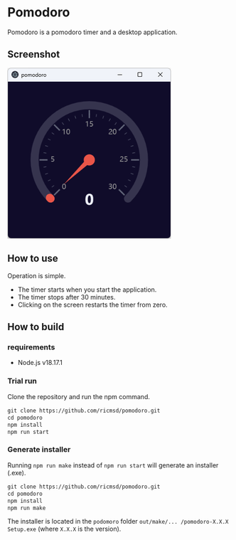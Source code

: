 # Pomodoro
Pomodoro is a pomodoro timer and a desktop application.

## Screenshot
![Pomodoro](https://raw.githubusercontent.com/ricmsd/pomodoro/main/docs/screenshot.png)

## How to use
Operation is simple.
- The timer starts when you start the application.
- The timer stops after 30 minutes.
- Clicking on the screen restarts the timer from zero.

## How to build
### requirements
- Node.js v18.17.1

### Trial run
Clone the repository and run the npm command.

    git clone https://github.com/ricmsd/pomodoro.git
    cd pomodoro
    npm install
    npm run start

### Generate installer
Running `npm run make` instead of `npm run start` will generate an installer (.exe).

    git clone https://github.com/ricmsd/pomodoro.git
    cd pomodoro
    npm install
    npm run make

The installer is located in the `podomoro` folder `out/make/... /pomodoro-X.X.X Setup.exe` (where `X.X.X` is the version).
